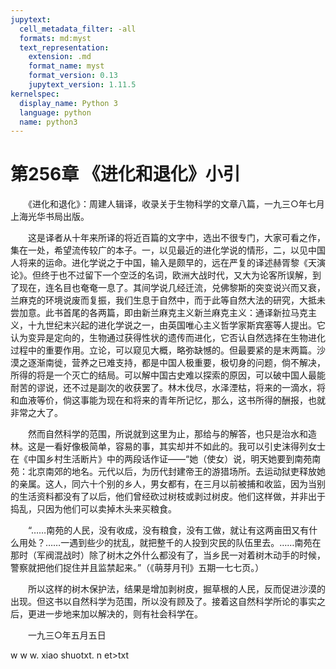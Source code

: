 ```yaml
---
jupytext:
  cell_metadata_filter: -all
  formats: md:myst
  text_representation:
    extension: .md
    format_name: myst
    format_version: 0.13
    jupytext_version: 1.11.5
kernelspec:
  display_name: Python 3
  language: python
  name: python3
---
```

# 第256章  《进化和退化》小引 

　　《进化和退化》：周建人辑译，收录关于生物科学的文章八篇，一九三○年七月上海光华书局出版。 

　　这是译者从十年来所译的将近百篇的文字中，选出不很专门，大家可看之作，集在一处，希望流传较广的本子。一，以见最近的进化学说的情形，二，以见中国人将来的运命。进化学说之于中国，输入是颇早的，远在严复的译述赫胥黎《天演论》。但终于也不过留下一个空泛的名词，欧洲大战时代，又大为论客所误解，到了现在，连名目也奄奄一息了。其间学说几经迁流，兑佛黎斯的突变说兴而又衰，兰麻克的环境说废而复振，我们生息于自然中，而于此等自然大法的研究，大抵未尝加意。此书首尾的各两篇，即由新兰麻克主义新兰麻克主义：通译新拉马克主义，十九世纪末兴起的进化学说之一，由英国唯心主义哲学家斯宾塞等人提出。它认为变异是定向的，生物通过获得性状的遗传而进化，它否认自然选择在生物进化过程中的重要作用。立论，可以窥见大概，略弥缺憾的。但最要紧的是末两篇。沙漠之逐渐南徙，营养之已难支持，都是中国人极重要，极切身的问题，倘不解决，所得的将是一个灭亡的结局。可以解中国古史难以探索的原因，可以破中国人最能耐苦的谬说，还不过是副次的收获罢了。林木伐尽，水泽湮枯，将来的一滴水，将和血液等价，倘这事能为现在和将来的青年所记忆，那么，这书所得的酬报，也就非常之大了。 

　　然而自然科学的范围，所说就到这里为止，那给与的解答，也只是治水和造林。这是一看好像极简单，容易的事，其实却并不如此的。我可以引史沫得列女士在《中国乡村生活断片》中的两段话作证——“她（使女）说，明天她要到南苑南苑：北京南郊的地名。元代以后，为历代封建帝王的游猎场所。去运动狱吏释放她的亲属。这人，同六十个别的乡人，男女都有，在三月以前被捕和收监，因为当别的生活资料都没有了以后，他们曾经砍过树枝或剥过树皮。他们这样做，并非出于捣乱，只因为他们可以卖掉木头来买粮食。 

　　“……南苑的人民，没有收成，没有粮食，没有工做，就让有这两亩田又有什么用处？……一遇到些少的扰乱，就把整千的人投到灾民的队伍里去。……南苑在那时（军阀混战时）除了树木之外什么都没有了，当乡民一对着树木动手的时候，警察就把他们捉住并且监禁起来。”（《萌芽月刊》五期一七七页。） 

　　所以这样的树木保护法，结果是增加剥树皮，掘草根的人民，反而促进沙漠的出现。但这书以自然科学为范围，所以没有顾及了。接着这自然科学所论的事实之后，更进一步地来加以解决的，则有社会科学在。 

　　一九三○年五月五日 

w w w. xiao shuotxt. n et>txt 

